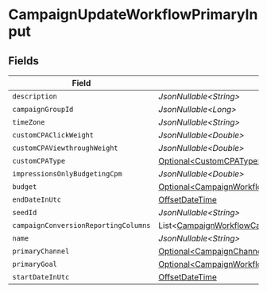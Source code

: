 # CampaignUpdateWorkflowPrimaryInput


## Fields

| Field                                                                                                                                              | Type                                                                                                                                               | Required                                                                                                                                           | Description                                                                                                                                        |
| -------------------------------------------------------------------------------------------------------------------------------------------------- | -------------------------------------------------------------------------------------------------------------------------------------------------- | -------------------------------------------------------------------------------------------------------------------------------------------------- | -------------------------------------------------------------------------------------------------------------------------------------------------- |
| `description`                                                                                                                                      | *JsonNullable\<String>*                                                                                                                            | :heavy_minus_sign:                                                                                                                                 | N/A                                                                                                                                                |
| `campaignGroupId`                                                                                                                                  | *JsonNullable\<Long>*                                                                                                                              | :heavy_minus_sign:                                                                                                                                 | N/A                                                                                                                                                |
| `timeZone`                                                                                                                                         | *JsonNullable\<String>*                                                                                                                            | :heavy_minus_sign:                                                                                                                                 | N/A                                                                                                                                                |
| `customCPAClickWeight`                                                                                                                             | *JsonNullable\<Double>*                                                                                                                            | :heavy_minus_sign:                                                                                                                                 | N/A                                                                                                                                                |
| `customCPAViewthroughWeight`                                                                                                                       | *JsonNullable\<Double>*                                                                                                                            | :heavy_minus_sign:                                                                                                                                 | N/A                                                                                                                                                |
| `customCPAType`                                                                                                                                    | [Optional\<CustomCPAType>](../../models/components/CustomCPAType.md)                                                                               | :heavy_minus_sign:                                                                                                                                 | N/A                                                                                                                                                |
| `impressionsOnlyBudgetingCpm`                                                                                                                      | *JsonNullable\<Double>*                                                                                                                            | :heavy_minus_sign:                                                                                                                                 | N/A                                                                                                                                                |
| `budget`                                                                                                                                           | [Optional\<CampaignWorkflowBudgetInput>](../../models/components/CampaignWorkflowBudgetInput.md)                                                   | :heavy_minus_sign:                                                                                                                                 | N/A                                                                                                                                                |
| `endDateInUtc`                                                                                                                                     | [OffsetDateTime](https://docs.oracle.com/javase/8/docs/api/java/time/OffsetDateTime.html)                                                          | :heavy_minus_sign:                                                                                                                                 | N/A                                                                                                                                                |
| `seedId`                                                                                                                                           | *JsonNullable\<String>*                                                                                                                            | :heavy_minus_sign:                                                                                                                                 | N/A                                                                                                                                                |
| `campaignConversionReportingColumns`                                                                                                               | List\<[CampaignWorkflowCampaignConversionReportingColumnInput](../../models/components/CampaignWorkflowCampaignConversionReportingColumnInput.md)> | :heavy_minus_sign:                                                                                                                                 | N/A                                                                                                                                                |
| `name`                                                                                                                                             | *JsonNullable\<String>*                                                                                                                            | :heavy_minus_sign:                                                                                                                                 | N/A                                                                                                                                                |
| `primaryChannel`                                                                                                                                   | [Optional\<CampaignChannelType>](../../models/components/CampaignChannelType.md)                                                                   | :heavy_minus_sign:                                                                                                                                 | N/A                                                                                                                                                |
| `primaryGoal`                                                                                                                                      | [Optional\<CampaignWorkflowROIGoalInput>](../../models/components/CampaignWorkflowROIGoalInput.md)                                                 | :heavy_minus_sign:                                                                                                                                 | N/A                                                                                                                                                |
| `startDateInUtc`                                                                                                                                   | [OffsetDateTime](https://docs.oracle.com/javase/8/docs/api/java/time/OffsetDateTime.html)                                                          | :heavy_minus_sign:                                                                                                                                 | N/A                                                                                                                                                |